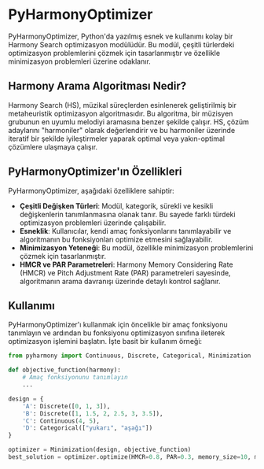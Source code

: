 # PyHarmonyOptimizer

PyHarmonyOptimizer, Python'da yazılmış esnek ve kullanımı kolay bir Harmony Search optimizasyon modülüdür. Bu modül, çeşitli türlerdeki optimizasyon problemlerini çözmek için tasarlanmıştır ve özellikle minimizasyon problemleri üzerine odaklanır.

## Harmony Arama Algoritması Nedir?

Harmony Search (HS), müzikal süreçlerden esinlenerek geliştirilmiş bir metaheuristik optimizasyon algoritmasıdır. Bu algoritma, bir müzisyen grubunun en uyumlu melodiyi aramasına benzer şekilde çalışır. HS, çözüm adaylarını "harmoniler" olarak değerlendirir ve bu harmoniler üzerinde iteratif bir şekilde iyileştirmeler yaparak optimal veya yakın-optimal çözümlere ulaşmaya çalışır.

## PyHarmonyOptimizer'ın Özellikleri

PyHarmonyOptimizer, aşağıdaki özelliklere sahiptir:

- **Çeşitli Değişken Türleri**: Modül, kategorik, sürekli ve kesikli değişkenlerin tanımlanmasına olanak tanır. Bu sayede farklı türdeki optimizasyon problemleri üzerinde çalışabilir.
- **Esneklik**: Kullanıcılar, kendi amaç fonksiyonlarını tanımlayabilir ve algoritmanın bu fonksiyonları optimize etmesini sağlayabilir.
- **Minimizasyon Yeteneği**: Bu modül, özellikle minimizasyon problemlerini çözmek için tasarlanmıştır.
- **HMCR ve PAR Parametreleri**: Harmony Memory Considering Rate (HMCR) ve Pitch Adjustment Rate (PAR) parametreleri sayesinde, algoritmanın arama davranışı üzerinde detaylı kontrol sağlanır.

## Kullanımı

PyHarmonyOptimizer'ı kullanmak için öncelikle bir amaç fonksiyonu tanımlayın ve ardından bu fonksiyonu optimizasyon sınıfına ileterek optimizasyon işlemini başlatın. İşte basit bir kullanım örneği:

```python
from pyharmony import Continuous, Discrete, Categorical, Minimization

def objective_function(harmony):
    # Amaç fonksiyonunu tanımlayın
    ...

design = {
    'A': Discrete([0, 1, 3]),
    'B': Discrete([1, 1.5, 2, 2.5, 3, 3.5]),
    'C': Continuous(4, 5),
    'D': Categorical(["yukarı", "aşağı"])
}

optimizer = Minimization(design, objective_function)
best_solution = optimizer.optimize(HMCR=0.8, PAR=0.3, memory_size=10, max_iter=100)
